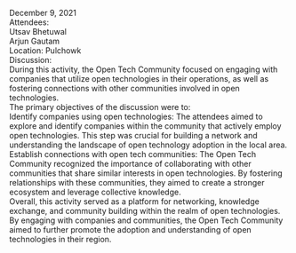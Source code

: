 December 9, 2021  
Attendees:  
Utsav Bhetuwal  
Arjun Gautam  
Location: Pulchowk  
Discussion:  
During this activity, the Open Tech Community focused on engaging with
companies that utilize open technologies in their operations, as well as
fostering connections with other communities involved in open technologies.  
The primary objectives of the discussion were to:  
Identify companies using open technologies: The attendees aimed to explore and
identify companies within the community that actively employ open
technologies. This step was crucial for building a network and understanding
the landscape of open technology adoption in the local area.  
Establish connections with open tech communities: The Open Tech Community
recognized the importance of collaborating with other communities that share
similar interests in open technologies. By fostering relationships with these
communities, they aimed to create a stronger ecosystem and leverage collective
knowledge.  
Overall, this activity served as a platform for networking, knowledge
exchange, and community building within the realm of open technologies. By
engaging with companies and communities, the Open Tech Community aimed to
further promote the adoption and understanding of open technologies in their
region.

